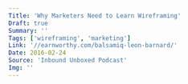 ```yaml
---
Title: 'Why Marketers Need to Learn Wireframing'
Draft: true
Summary: ''
Tags: ['wireframing', 'marketing']
Link: '//earnworthy.com/balsamiq-leon-barnard/'
Date: 2016-02-24
Source: 'Inbound Unboxed Podcast'
Img: ''
---
```

